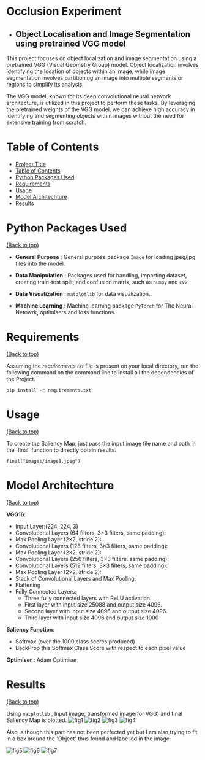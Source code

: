 # Occlusion Experiment 
- ## Object Localisation and Image Segmentation using pretrained VGG model

This project focuses on object localization and image segmentation using a pretrained VGG (Visual Geometry Group) model. Object localization involves identifying the location of objects within an image, while image segmentation involves partitioning an image into multiple segments or regions to simplify its analysis.

The VGG model, known for its deep convolutional neural network architecture, is utilized in this project to perform these tasks. By leveraging the pretrained weights of the VGG model, we can achieve high accuracy in identifying and segmenting objects within images without the need for extensive training from scratch.


# Table of Contents

- [Project Title](#occlusion-experiment)
- [Table of Contents](#table-of-contents)
- [Python Packages Used](#python-packages-used)
- [Requirements](#requirements)
- [Usage](#usage)
- [Model Architechture](#model-architechture)
- [Results](#results)



# Python Packages Used
[(Back to top)](#table-of-contents)


- **General Purpose** : General purpose package `Image` for loading jpeg/jpg files into the model.

- **Data Manipulation** : Packages used for handling, importing dataset, creating train-test split, and confusion matrix, such as `numpy` and `cv2`.

- **Data Visualization** : `matplotlib` for data visualization..

- **Machine Learning** : Machine learning package `PyTorch` for The Neural Netowrk, optimisers and loss functions.

# Requirements
[(Back to top)](#table-of-contents)

Assuming the *requirements.txt* file is present on your local directory, run the following command on the command line to install all the dependencies of the Project.

```
pip install -r requirements.txt
```


# Usage
[(Back to top)](#table-of-contents)

To create the Saliency Map, just pass the input image file name and path in the 'final' function to directly obtain results.
```
final("images/image8.jpeg")
```


# Model Architechture
[(Back to top)](#table-of-contents)

**VGG16**:
- Input Layer:(224, 224, 3)
- Convolutional Layers (64 filters, 3×3 filters, same padding):
- Max Pooling Layer (2×2, stride 2):
- Convolutional Layers (128 filters, 3×3 filters, same padding):
- Max Pooling Layer (2×2, stride 2):
- Convolutional Layers (256 filters, 3×3 filters, same padding):
- Convolutional Layers (512 filters, 3×3 filters, same padding):
- Max Pooling Layer (2×2, stride 2):
- Stack of Convolutional Layers and Max Pooling:
- Flattening
- Fully Connected Layers:
  - Three fully connected layers with ReLU activation.
  - First layer with input size 25088 and output size 4096.
  - Second layer with input size 4096 and output size 4096.
  - Third layer with input size 4096 and output size 1000

**Saliency Function**:
- Softmax (over the 1000 class scores produced)
- BackProp this Softmax Class Score with respect to each pixel value

**Optimiser** : Adam Optimiser


# Results
[(Back to top)](#table-of-contents)

Using `matplotlib` , Input image, transformed image(for VGG) and final Saliency Map is plotted.
![fig1](heatmaps/combined_image1.png)
![fig2](heatmaps/combined_image2.png)
![fig3](heatmaps/combined_image3.png)
![fig4](heatmaps/combined_image4.png)



Also, although this part has not been perfected yet but I am also trying to fit in a box around the 'Object' thus found and labelled in the image.



![fig5](heatmaps/boxed_combined_image1.png)
![fig6](heatmaps/boxed_combined_image2.png)
![fig7](heatmaps/boxed_combined_image3.png)
